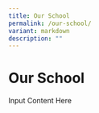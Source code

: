 ```yaml
---
title: Our School
permalink: /our-school/
variant: markdown
description: ""
---
```

# **Our School**

Input Content Here
